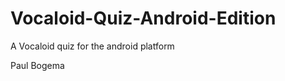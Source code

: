 Vocaloid-Quiz-Android-Edition
=============================

A Vocaloid quiz for the android platform

Paul Bogema

